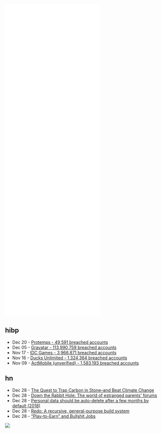 ![Metrics](https://raw.githubusercontent.com/phixion/phixion/master/metrics.svg)

## hibp

<!--
for https://github.com/phixion/phixion/blob/main/.github/workflows/feeds.yml
-->
<!--START_SECTION:haveibeenpwnd-->
- Dec 20 - [Protemps - 49,591 breached accounts](https://haveibeenpwned.com/PwnedWebsites#Protemps)
- Dec 05 - [Gravatar - 113,990,759 breached accounts](https://haveibeenpwned.com/PwnedWebsites#Gravatar)
- Nov 17 - [IDC Games - 3,966,871 breached accounts](https://haveibeenpwned.com/PwnedWebsites#IDCGames)
- Nov 16 - [Ducks Unlimited - 1,324,364 breached accounts](https://haveibeenpwned.com/PwnedWebsites#DucksUnlimited)
- Nov 09 - [ActMobile (unverified) - 1,583,193 breached accounts](https://haveibeenpwned.com/PwnedWebsites#ActMobile)
<!--END_SECTION:haveibeenpwnd-->

## hn

<!--
for https://github.com/phixion/phixion/blob/main/.github/workflows/feeds.yml
-->
<!--START_SECTION:hn-->
- Dec 28 - [The Quest to Trap Carbon in Stone–and Beat Climate Change](https://www.wired.com/story/the-quest-to-trap-carbon-in-stone-and-beat-climate-change/)
- Dec 28 - [Down the Rabbit Hole: The world of estranged parents' forums](http://www.issendai.com/psychology/estrangement/index.html)
- Dec 28 - [Personal data should be auto-delete after a few months by default (2018)](https://www.ctrl.blog/entry/delete-old-data-gdpr.html)
- Dec 28 - [Redo: A recursive, general-purpose build system](https://redo.readthedocs.io/en/latest/)
- Dec 28 - [“Play-to-Earn” and Bullshit Jobs](https://paulbutler.org/2021/play-to-earn-and-bullshit-jobs/)
<!--END_SECTION:hn-->

<!--
for https://yhype.me
-->
![](https://hit.yhype.me/github/profile?user_id=13013670)
